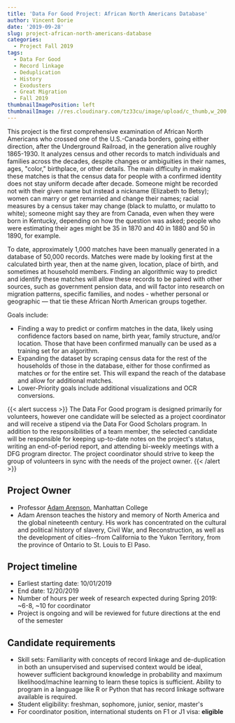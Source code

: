```yaml
---
title: 'Data For Good Project: African North Americans Database'
author: Vincent Dorie
date: '2019-09-28'
slug: project-african-north-americans-database
categories:
  - Project Fall 2019
tags:
  - Data For Good
  - Record linkage
  - Deduplication
  - History
  - Exodusters
  - Great Migration
  - Fall 2019
thumbnailImagePosition: left
thumbnailImage: //res.cloudinary.com/tz33cu/image/upload/c_thumb,w_200,g_face/v1547180117/blockchain-3383063_960_720_mjwylz.png
---
```

This project is the first comprehensive examination of African North Americans who crossed one of the U.S.-Canada borders, going either direction, after the Underground Railroad, in the generation alive roughly 1865-1930. It analyzes census and other records to match individuals and families across the decades, despite changes or ambiguities in their names, ages, "color," birthplace, or other details. The main difficulty in making these matches is that the census data for people with a confirmed identity does not stay uniform decade after decade. Someone might be recorded not with their given name but instead a nickname (Elizabeth to Betsy); women can marry or get remarried and change their names; racial measures by a census taker may change (black to mulatto, or mulatto to white); someone might say they are from Canada, even when they were born in Kentucky, depending on how the question was asked; people who were estimating their ages might be 35 in 1870 and 40 in 1880 and 50 in 1890, for example.

To date, approximately 1,000 matches have been manually generated in a database of 50,000 records. Matches were made by looking first at the calculated birth year, then at the name given, location, place of birth, and sometimes at household members. Finding an algorithmic way to predict and identify these matches will allow these records to be paired with other sources, such as government pension data, and will factor into research on migration patterns, specific families, and nodes - whether personal or geographic — that tie these African North American groups together. 

Goals include:
+ Finding a way to predict or confirm matches in the data, likely using confidence factors based on name, birth year, family structure, and/or location. Those that have been confirmed manually can be used as a training set for an algorithm. 
+ Expanding the dataset by scraping census data for the rest of the households of those in the database, either for those confirmed as matches or for the entire set. This will expand the reach of the database and allow for additional matches.
+ Lower-Priority goals include additional visualizations and OCR conversions.

<!--more-->

{{< alert success >}}
The Data For Good program is designed primarily for volunteers, however one candidate will be selected as a project coordinator and will receive a stipend via the Data For Good Scholars program. In addition to the responsibilities of a team member, the selected candidate will be responsible for keeping up-to-date notes on the project's status, writing an end-of-period report, and attending bi-weekly meetings with a DFG program director. The project coordinator should strive to keep the group of volunteers in sync with the needs of the project owner.
{{< /alert >}}

## Project Owner
+ Professor [Adam Arenson](https://manhattan.edu/campus-directory/adam.arenson), Manhattan College
+ Adam Arenson teaches the history and memory of North America and the global nineteenth century. His work has concentrated on the cultural and political history of slavery, Civil War, and Reconstruction, as well as the development of cities--from California to the Yukon Territory, from the province of Ontario to St. Louis to El Paso. 

## Project timeline
+ Earliest starting date: 10/01/2019
+ End date: 12/20/2019
+ Number of hours per week of research expected during Spring 2019: ~6-8, ~10 for coordinator
+ Project is ongoing and will be reviewed for future directions at the end of the semester

## Candidate requirements
+ Skill sets: Familiarity with concepts of record linkage and de-duplication in both an unsupervised and supervised context would be ideal, however sufficient background knowledge in probability and maximum likelihood/machine learning to learn these topics is sufficient. Ability to program in a language like R or Python that has record linkage software available is required.
+ Student eligibility: freshman, sophomore, junior, senior, master's
+ For coordinator position, international students on F1 or J1 visa: **eligible**

